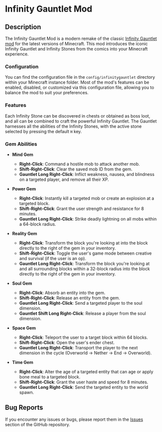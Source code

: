 # Infinity Gauntlet Mod

## Description

The Infinity Gauntlet Mod is a modern remake of the classic [Infinity Gauntlet mod](https://www.curseforge.com/minecraft/mc-mods/infinity-gauntlet-mod) for the latest versions of Minecraft. This mod introduces the iconic Infinity Gauntlet and Infinity Stones from the comics into your Minecraft experience.

### Configuration

You can find the configuration file in the `config/infinitygauntlet` directory within your Minecraft instance folder. Most of the mod's features can be enabled, disabled, or customized via this configuration file, allowing you to balance the mod to suit your preferences.

### Features

Each Infinity Stone can be discovered in chests or obtained as boss loot, and all can be combined to craft the powerful Infinity Gauntlet. The Gauntlet harnesses all the abilities of the Infinity Stones, with the active stone selected by pressing the default `H` key.

### Gem Abilities

- **Mind Gem**
    - **Right-Click**: Command a hostile mob to attack another mob.
    - **Shift-Right-Click**: Clear the saved mob ID from the gem.
    - **Gauntlet Long Right-Click**: Inflict weakness, nausea, and blindness on a targeted player, and remove all their XP.

- **Power Gem**
    - **Right-Click**: Instantly kill a targeted mob or create an explosion at a targeted block.
    - **Shift-Right-Click**: Grant the user strength and resistance for 8 minutes.
    - **Gauntlet Long Right-Click**: Strike deadly lightning on all mobs within a 64-block radius.

- **Reality Gem**
    - **Right-Click**: Transform the block you're looking at into the block directly to the right of the gem in your inventory.
    - **Shift-Right-Click**: Toggle the user's game mode between creative and survival (if the user is an op).
    - **Gauntlet Long Right-Click**: Transform the block you're looking at and all surrounding blocks within a 32-block radius into the block directly to the right of the gem in your inventory.

- **Soul Gem**
    - **Right-Click**: Absorb an entity into the gem.
    - **Shift-Right-Click**: Release an entity from the gem.
    - **Gauntlet Long Right-Click**: Send a targeted player to the soul dimension.
    - **Gauntlet Shift Long Right-Click**: Release a player from the soul dimension.

- **Space Gem**
    - **Right-Click**: Teleport the user to a target block within 64 blocks.
    - **Shift-Right-Click**: Open the user's ender chest.
    - **Gauntlet Long Right-Click**: Transport the player to the next dimension in the cycle (Overworld -> Nether -> End -> Overworld).

- **Time Gem**
    - **Right-Click**: Alter the age of a targeted entity that can age or apply bone meal to a targeted block.
    - **Shift-Right-Click**: Grant the user haste and speed for 8 minutes.
    - **Gauntlet Long Right-Click**: Send the targeted entity to the world spawn.

## Bug Reports

If you encounter any issues or bugs, please report them in the [Issues](https://github.com/JoelLogan/Infinity-Gauntlet/issues) section of the GitHub repository.
